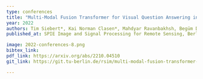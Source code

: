 ```yaml
---
type: conferences
title: "Multi-Modal Fusion Transformer for Visual Question Answering in Remote Sensing"
year: 2022
authors: Tim Siebert*, Kai Norman Clasen*, Mahdyar Ravanbakhsh, Begüm Demir
published_at: SPIE Image and Signal Processing for Remote Sensing, Berlin, 2022

image: 2022-conferences-8.png
bibtex_link:
pdf_link: https://arxiv.org/abs/2210.04510
git_link: https://git.tu-berlin.de/rsim/multi-modal-fusion-transformer-for-vqa-in-rs

---
```

